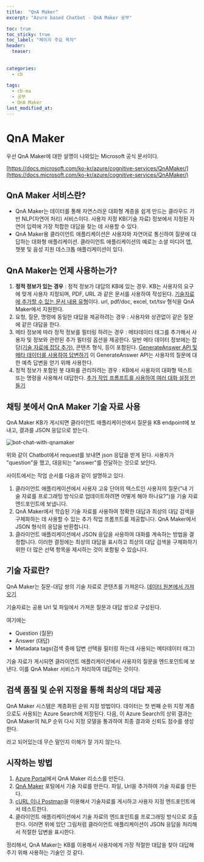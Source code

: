 ```yaml
---
title:  "QnA Maker"
excerpt: "Azure based Chatbot - QnA Maker 공부"

toc: true
toc_sticky: true
toc_label: "페이지 주요 목차"
header:
  teaser: 
  
  
categories:
  - cb
  
tags:
  - cb-ma
  - 공부
  - QnA Maker
last_modified_at: 
---
```


QnA Maker
==========

우선 QnA Maker에 대한 설명이 나와있는 Microsoft 공식 문서이다.

[https://docs.microsoft.com/ko-kr/azure/cognitive-services/QnAMaker/](https://docs.microsoft.com/ko-kr/azure/cognitive-services/QnAMaker/)

## QnA Maker 서비스란?
* QnA Maker는 데이터를 통해 자연스러운 대화형 계층을 쉽게 만드는 클라우드 기반 NLP(자연어 처리) 서비스이다. 사용자 지정 KB(기술 자료) 정보에서 지정된 자연어 입력에 가장 적합한 대답을 찾는 데 사용할 수 있다.
* QnA Maker용 클라이언트 애플리케이션은 사용자와 자연어로 통신하여 질문에 대답하는 대화형 애플리케이션. 클라이언트 애플리케이션의 예로는 소셜 미디어 앱, 챗봇 및 음성 지원 데스크톱 애플리케이션이 있다.

## QnA Maker는 언제 사용하는가?
1. **정적 정보가 있는 경우** : 정적 정보가 대답의 KB에 있는 경우. KB는 사용자의 요구에 맞게 사용자 지정되며, PDF, URL 과 같은 문서를 사용하여 작성된다. [기술자료에 추가할 수 있는 문서 내용 유형](https://docs.microsoft.com/ko-kr/azure/cognitive-services/QnAMaker/concepts/content-types)이다.
url, pdf/doc, excel, txt/tsv 형식을 QnA Maker에서 지원한다.
2. 요청, 질문, 명령에 동일한 대답을 제공하려는 경우 : 사용자와 상관없이 같은 질문에 같은 대답을 한다.
3. 메타 정보에 따라 정적 정보를 필터링 하려는 경우 : 메타데이터 태그를 추가해서 사용자 및 정보와 관련된 추가 필터링 옵션을 제공한다. 일반 메타 데이터 정보에는
잡담[(기술 자료에 잡담 추가)](https://docs.microsoft.com/ko-kr/azure/cognitive-services/QnAMaker/how-to/chit-chat-knowledge-base), 콘텐츠 형식, 등이 포함된다. [GenerateAnswer API 및 메타 데이터를 사용하여 답변하기](https://docs.microsoft.com/ko-kr/azure/cognitive-services/QnAMaker/how-to/metadata-generateanswer-usage)
이 GenerateAnswer API는 사용자의 질문에 대한 예측 답변을 얻기 위해 사용한다. 
4. 정적 정보가 포함된 봇 대화를 관리하려는 경우 : KB에서 사용자의 대화형 텍스트 또는 명령을 사용해서 대답한다. [추가 작업 프롬프트를 사용하여 여러 대화 설정 만들기](https://docs.microsoft.com/ko-kr/azure/cognitive-services/QnAMaker/how-to/multiturn-conversation)

## 채팅 봇에서 QnA Maker 기술 자료 사용
QnA Maker KB가 게시되면 클라이언트 애플리케이션에서 질문을 KB endpoint에 보내고, 결과를 JSON 응답으로 받는다.

![bot-chat-with-qnamaker](https://user-images.githubusercontent.com/41438361/86580486-be40e380-bfb9-11ea-899d-f574dc937d14.png)

위와 같이 Chatbot에서 request를 보내면 json 응답을 받게 된다. 사용자가 "question"을 했고, 대응되는 "answer"를 전달하는 것으로 보인다.

사이트에서는 작업 순서를 다음과 같이 설명하고 있다.

1. 클라이언트 애플리케이션에서 사용자 고유 단어의 텍스트인 사용자의 질문("내 기술 자료를 프로그래밍 방식으로 업데이트하려면 어떻게 해야 하나요?")을 기술 자료 엔드포인트에 보냅니다.
2. QnA Maker에서 학습된 기술 자료를 사용하여 정확한 대답과 최상의 대답 검색을 구체화하는 데 사용할 수 있는 추가 작업 프롬프트를 제공합니다. QnA Maker에서 JSON 형식의 응답을 반환합니다.
3. 클라이언트 애플리케이션에서 JSON 응답을 사용하여 대화를 계속하는 방법을 결정합니다. 이러한 결정에는 최상의 대답을 표시하고 최상의 대답 검색을 구체화하기 위한 더 많은 선택 항목을 제시하는 것이 포함될 수 있습니다.

## 기술 자료란?

QnA Maker는 질문-대답 쌍의 기술 자료로 콘텐츠를 가져온다. [데이터 원본에서 가져오기](https://docs.microsoft.com/ko-kr/azure/cognitive-services/QnAMaker/concepts/knowledge-base)

기술자료는 공용 Url 및 파일에서 가져온 질문과 대답 쌍으로 구성된다.

여기에는
* Question (질문)
* Answer (대답)
* Metadata tags(검색 중에 답변 선택을 필터링 하는데 사용되는 메타데이터 태그)

기술 자료가 게시되면 클라이언트 애플리케이션에서 사용자의 질문을 엔드포인트에 보낸다. 이를 QnA Maker 서비스가 처리하여 대답하는 것이다.

## 검색 품질 및 순위 지정을 통해 최상의 대답 제공
QnA Maker 시스템은 계층화된 순위 지정 방법이다. 데이터는 첫 번째 순위 지정 계층으로도 사용되는 Azure Search에 저장된다. 다음, 이 Azure Search의 상위 결과는 QnA Maker의 NLP 순위 다시 지정 모델을 통과하여 최종 결과와 신뢰도 점수를 생성한다.

라고 되어있는데 무슨 말인지 이해가 잘 가지 않는다. 

## 시작하는 방법
1. [Azure Portal](https://portal.azure.com/#home)에서 QnA Maker 리소스를 만든다.
2. [QnA Maker](https://www.qnamaker.ai/) 포털에서 기술 자료를 만든다. 파일, Url을 추가하여 기술 자료를 만든다.
3. [cURL 이나 Postman](https://docs.microsoft.com/ko-kr/azure/cognitive-services/QnAMaker/quickstarts/get-answer-from-knowledge-base-using-url-tool?pivots=url-test-tool-curl)을 이용해서 기술자료를 게시하고 사용자 지정 엔드포인트에서 테스트한다.
4. 클라이언트 애플리케이션에서 기술 자료의 엔드포인트를 프로그래밍 방식으로 호출한다. 이러면 위에 있던 그림처럼 클라이언트 애플리케이션이 JSON 응답을 처리해서 적절한 답변을 표시한다.

정리해서, QnA Maker는 KB를 이용해서 사용자에게 가장 적절한 대답을 찾아 대답해주기 위해 사용하는 기술인 것 같다.

